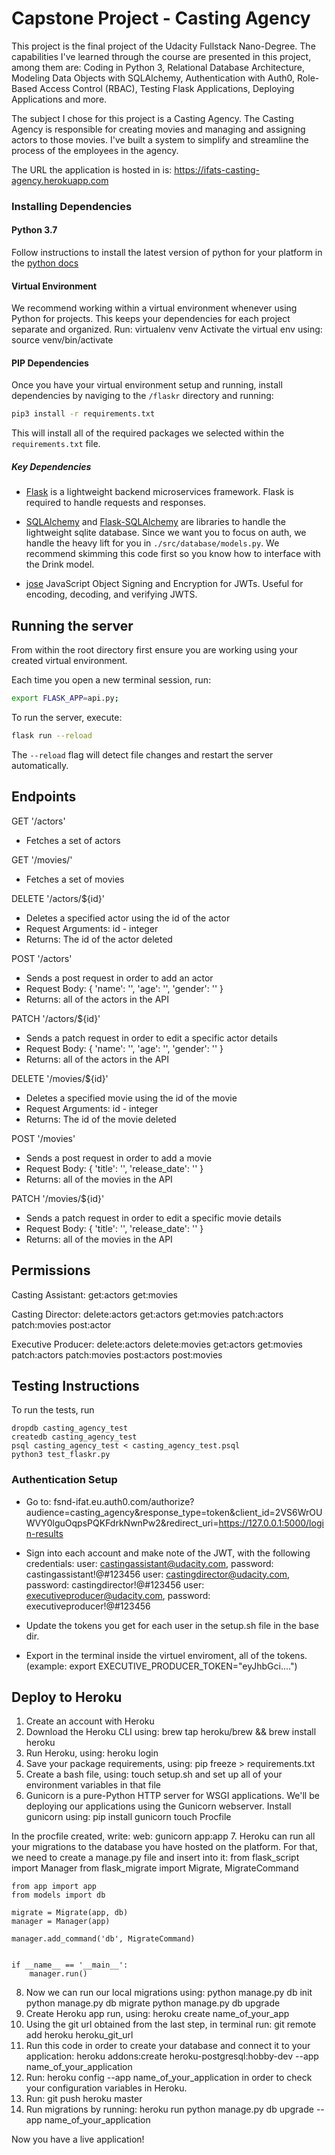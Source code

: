 # Capstone Project - Casting Agency

This project is the final project of the Udacity Fullstack Nano-Degree.
The capabilities I've learned through the course are presented in this project, among them are:
Coding in Python 3, Relational Database Architecture, Modeling Data Objects with SQLAlchemy, Authentication with Auth0, Role-Based Access Control (RBAC), Testing Flask Applications, Deploying Applications and more.

The subject I chose for this project is a Casting Agency.
The Casting Agency is responsible for creating movies and managing and assigning actors to those movies. I've built a system to simplify and streamline the process of the employees in the agency.

The URL the application is hosted in is: 
https://ifats-casting-agency.herokuapp.com


### Installing Dependencies

#### Python 3.7

Follow instructions to install the latest version of python for your platform in the [python docs](https://docs.python.org/3/using/unix.html#getting-and-installing-the-latest-version-of-python)

#### Virtual Environment

We recommend working within a virtual environment whenever using Python for projects. This keeps your dependencies for each project separate and organized. 
Run:
	virtualenv venv
Activate the virtual env using:
	source venv/bin/activate


#### PIP Dependencies

Once you have your virtual environment setup and running, install dependencies by naviging to the `/flaskr` directory and running:

```bash
pip3 install -r requirements.txt
```

This will install all of the required packages we selected within the `requirements.txt` file.

##### Key Dependencies

- [Flask](http://flask.pocoo.org/) is a lightweight backend microservices framework. Flask is required to handle requests and responses.

- [SQLAlchemy](https://www.sqlalchemy.org/) and [Flask-SQLAlchemy](https://flask-sqlalchemy.palletsprojects.com/en/2.x/) are libraries to handle the lightweight sqlite database. Since we want you to focus on auth, we handle the heavy lift for you in `./src/database/models.py`. We recommend skimming this code first so you know how to interface with the Drink model.

- [jose](https://python-jose.readthedocs.io/en/latest/) JavaScript Object Signing and Encryption for JWTs. Useful for encoding, decoding, and verifying JWTS.

## Running the server

From within the root directory first ensure you are working using your created virtual environment.

Each time you open a new terminal session, run:

```bash
export FLASK_APP=api.py;
```

To run the server, execute:

```bash
flask run --reload
```

The `--reload` flag will detect file changes and restart the server automatically.


## Endpoints

GET '/actors'
- Fetches a set of actors

GET '/movies/'
- Fetches a set of movies

DELETE '/actors/${id}'
- Deletes a specified actor using the id of the actor
- Request Arguments: id - integer
- Returns: The id of the actor deleted

POST '/actors'
- Sends a post request in order to add an actor
- Request Body: 
{
	'name': '',
	'age': '',
	'gender': ''
}
- Returns: all of the actors in the API

PATCH '/actors/${id}'
- Sends a patch request in order to edit a specific actor details
- Request Body: 
{
	'name': '',
	'age': '',
	'gender': ''
}
- Returns: all of the actors in the API

DELETE '/movies/${id}'
- Deletes a specified movie using the id of the movie
- Request Arguments: id - integer
- Returns: The id of the movie deleted


POST '/movies'
- Sends a post request in order to add a movie
- Request Body: 
{
	'title': '',
	'release_date': ''
}
- Returns: all of the movies in the API

PATCH '/movies/${id}'
- Sends a patch request in order to edit a specific movie details
- Request Body: 
{
	'title': '',
	'release_date': ''
}
- Returns: all of the movies in the API


## Permissions

Casting Assistant:
get:actors
get:movies

Casting Director:
delete:actors
get:actors
get:movies
patch:actors
patch:movies
post:actor

Executive Producer:
delete:actors
delete:movies
get:actors
get:movies
patch:actors
patch:movies
post:actors
post:movies


## Testing Instructions

To run the tests, run
```
dropdb casting_agency_test
createdb casting_agency_test
psql casting_agency_test < casting_agency_test.psql
python3 test_flaskr.py
```

### Authentication Setup

- Go to:
fsnd-ifat.eu.auth0.com/authorize?audience=casting_agency&response_type=token&client_id=2VS6WrOUWVY0lguOqpsPQKFdrkNwnPw2&redirect_uri=https://127.0.0.1:5000/login-results

- Sign into each account and make note of the JWT, with the following credentials:
	user: castingassistant@udacity.com, password: castingassistant!@#123456
	user: castingdirector@udacity.com, password: castingdirector!@#123456
	user: executiveproducer@udacity.com, password: executiveproducer!@#123456

- Update the tokens you get for each user in the setup.sh file in the base dir.
- Export in the terminal inside the virtuel enviroment, all of the tokens. (example: export EXECUTIVE_PRODUCER_TOKEN="eyJhbGci....")

## Deploy to Heroku

1. Create an account with Heroku
2. Download the Heroku CLI using: 
	brew tap heroku/brew && brew install heroku
3. Run Heroku, using:
	heroku login
4. Save your package requirements, using:
	pip freeze > requirements.txt
5. Create a bash file, using:
	touch setup.sh
and set up all of your environment variables in that file
6. Gunicorn is a pure-Python HTTP server for WSGI applications. We'll be deploying our applications using the Gunicorn webserver.
Install gunicorn using:
	pip install gunicorn
	touch Procfile

In the procfile created, write:
	web: gunicorn app:app
7. Heroku can run all your migrations to the database you have hosted on the platform. For that, we need to create a manage.py file and insert into it:
	from flask_script import Manager
	from flask_migrate import Migrate, MigrateCommand

	from app import app
	from models import db

	migrate = Migrate(app, db)
	manager = Manager(app)

	manager.add_command('db', MigrateCommand)


	if __name__ == '__main__':
	    manager.run()
8. Now we can run our local migrations using:
	python manage.py db init
	python manage.py db migrate
	python manage.py db upgrade
9. Create Heroku app run, using:
	heroku create name_of_your_app
10. Using the git url obtained from the last step, in terminal run:
	git remote add heroku heroku_git_url
11. Run this code in order to create your database and connect it to your application: 		heroku addons:create heroku-postgresql:hobby-dev --app name_of_your_application
12. Run:
	heroku config --app name_of_your_application 
in order to check your configuration variables in Heroku.
13. Run:
	git push heroku master
14. Run migrations by running: 
	heroku run python manage.py db upgrade --app name_of_your_application

Now you have a live application!

